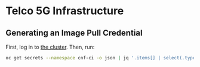 # Telco 5G Infrastructure

## Generating an Image Pull Credential

First, log in to [the cluster](https://console-openshift-console.apps.ci.l2s4.p1.openshiftapps.com/topology/all-namespaces/graph). Then, run:

```sh
oc get secrets --namespace cnf-ci -o json | jq '.items[] | select(.type=="kubernetes.io/dockercfg") | select(.metadata.annotations["kubernetes.io/service-account.name"]=="image-puller") | .data[".dockercfg"]' --raw-output | base64 --decode | jq
```
